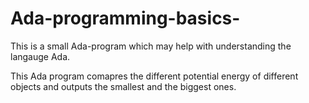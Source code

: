 # Ada-programming-basics-
This is a  small Ada-program which may help with understanding the langauge Ada.

This Ada program comapres the different potential energy of different objects and 
outputs the smallest and the biggest ones.
